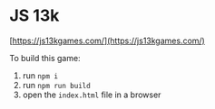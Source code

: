 # JS 13k

[https://js13kgames.com/](https://js13kgames.com/)

To build this game:
1. run `npm i`
2. run `npm run build`
3. open the `index.html` file in a browser